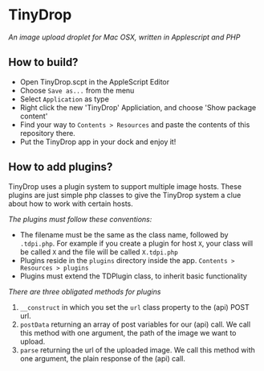 # TinyDrop
*An image upload droplet for Mac OSX, written in Applescript and PHP*


## How to build?
- Open TinyDrop.scpt in the AppleScript Editor
- Choose `Save as...` from the menu
- Select `Application` as type
- Right click the new 'TinyDrop' Appliciation, and choose 'Show package content'
- Find your way to `Contents > Resources` and paste the contents of this repository there.
- Put the TinyDrop app in your dock and enjoy it!


## How to add plugins?
TinyDrop uses a plugin system to support multiple image hosts. These plugins are just simple php classes to give the TinyDrop system a clue about how to work with certain hosts.

*The plugins must follow these conventions:*

- The filename must be the same as the class name, followed by `.tdpi.php`. For example if you create a plugin for host `X`, your class will be called `X` and the file will be called `X.tdpi.php`
- Plugins reside in the `plugins` directory inside the app. `Contents > Resources > plugins`
- Plugins must extend the TDPlugin class, to inherit basic functionality

*There are three obligated methods for plugins*

1. `__construct` in which you set the `url` class property to the (api) POST url.
2. `postData` returning an array of post variables for our (api) call. We call this method with one argument, the path of the image we want to upload.
3. `parse` returning the url of the uploaded image. We call this method with one argument, the plain response of the (api) call.
